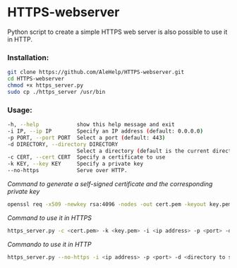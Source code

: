 # HTTPS-webserver
Python script to create a simple HTTPS web server is also possible to use it in HTTP.

### Installation:
```bash
git clone https://github.com/AleHelp/HTTPS-webserver.git
cd HTTPS-webserver
chmod +x https_server.py
sudo cp ./https_server /usr/bin
```
### Usage:
```bash
-h, --help            show this help message and exit
-i IP, --ip IP        Specify an IP address (default: 0.0.0.0)
-p PORT, --port PORT  Select a port (default: 443)
-d DIRECTORY, --directory DIRECTORY
                      Select a directory (default is the current directory where you start it)
-c CERT, --cert CERT  Specify a certificate to use
-k KEY, --key KEY     Specify a private key
--no-https            Serve over HTTP.
```
_Command to generate a self-signed certificate and the corresponding private key_
```bash
openssl req -x509 -newkey rsa:4096 -nodes -out cert.pem -keyout key.pem -days 365
```
_Command to use it in HTTPS_
```bash
https_server.py -c <cert.pem> -k <key.pem> -i <ip address> -p <port> -d <directory to serve> #parameters -i, -p, and -d are not mandatory; default values can be used.
```
_Commando to use it in HTTP_
```bash
https_server.py --no-https -i <ip address> -p <port> -d <directory to serve> #parameters -i, -p, and -d are not mandatory; default values can be used.
```
